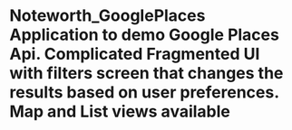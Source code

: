 # Noteworth_GooglePlaces Application to demo Google Places Api. Complicated Fragmented UI with filters screen that changes the results based on user preferences. Map and List views available
